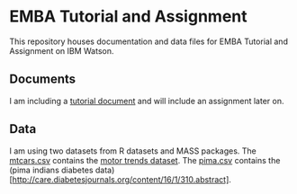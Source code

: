 # EMBA Tutorial and Assignment

This repository houses documentation and data files for EMBA Tutorial and Assignment on IBM Watson.

## Documents

I am including a [tutorial document](Watson.pdf) and will include an assignment later on.

## Data

I am using two datasets from R datasets and MASS packages. The [mtcars.csv](data/mtcars.csv) contains the [motor trends dataset](http://www.jstor.org/stable/2530428). The [pima.csv](data/pima.csv) contains the (pima indians diabetes data)[http://care.diabetesjournals.org/content/16/1/310.abstract].